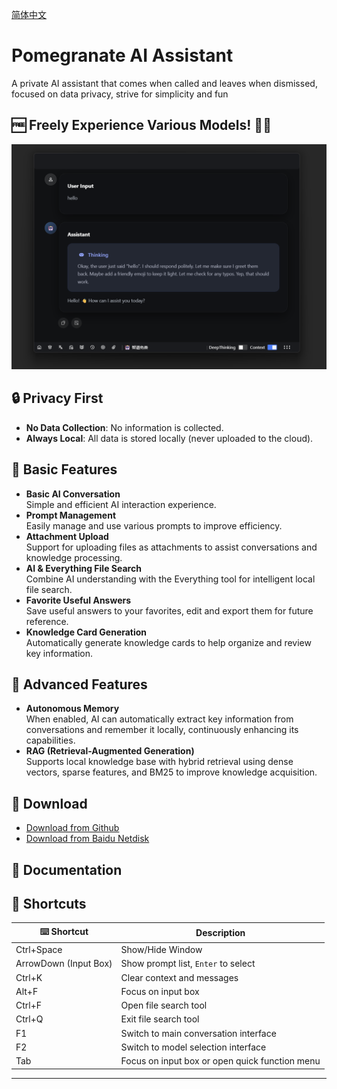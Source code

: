 [简体中文](./README_CN.md)

# Pomegranate AI Assistant

A private AI assistant that comes when called and leaves when dismissed, focused on data privacy, strive for simplicity and fun

## 🆓 Freely Experience Various Models! 🤩✨

![main](/image.png)

## 🔒 Privacy First

- **No Data Collection**: No information is collected.
- **Always Local**: All data is stored locally (never uploaded to the cloud).

## 🚀 Basic Features

- **Basic AI Conversation**  
   Simple and efficient AI interaction experience.
- **Prompt Management**  
   Easily manage and use various prompts to improve efficiency.
- **Attachment Upload**  
   Support for uploading files as attachments to assist conversations and knowledge processing.
- **AI & Everything File Search**  
   Combine AI understanding with the Everything tool for intelligent local file search.
- **Favorite Useful Answers**  
   Save useful answers to your favorites, edit and export them for future reference.
- **Knowledge Card Generation**  
   Automatically generate knowledge cards to help organize and review key information.

## 🧠 Advanced Features

- **Autonomous Memory**  
   When enabled, AI can automatically extract key information from conversations and remember it locally, continuously enhancing its capabilities.
- **RAG (Retrieval-Augmented Generation)**  
   Supports local knowledge base with hybrid retrieval using dense vectors, sparse features, and BM25 to improve knowledge acquisition.

## 📝 Download

- [Download from Github](https://github.com/Magic-zhu/PomAIAssistant/releases)
- [Download from Baidu Netdisk](https://pan.baidu.com/s/1KuCwatlTPAf4uVUFB1xCEQ?pwd=1234)

## 📖 Documentation

## 📌 Shortcuts

| ⌨️ Shortcut           | Description                                    |
| --------------------- | ---------------------------------------------- |
| Ctrl+Space            | Show/Hide Window                               |
| ArrowDown (Input Box) | Show prompt list, `Enter` to select            |
| Ctrl+K                | Clear context and messages                     |
| Alt+F                 | Focus on input box                             |
| Ctrl+F                | Open file search tool                          |
| Ctrl+Q                | Exit file search tool                          |
| F1                    | Switch to main conversation interface          |
| F2                    | Switch to model selection interface            |
| Tab                   | Focus on input box or open quick function menu |

---
